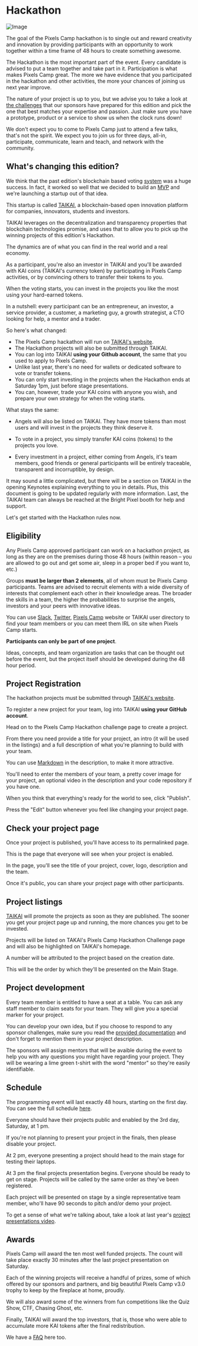 # Hackathon

![Image](https://raw.githubusercontent.com/PixelsCamp/docs/master/img/hackathon.png)

The goal of the Pixels Camp hackathon is to single out and reward creativity and innovation by providing participants with an opportunity to work together within a time frame of 48 hours to create something awesome.

The Hackathon is the most important part of the event. Every candidate is advised to put a team together and take part in it. Participation is what makes Pixels Camp great. The more we have evidence that you participated in the hackathon and other activities, the more your chances of joining us next year improve.

The nature of your project is up to you, but we advise you to take a look at [the challenges][1] that our sponsors have prepared for this edition and pick the one that best matches your expertise and passion. Just make sure you have a prototype, product or a service to show us when the clock runs down!

We don't expect you to come to Pixels Camp just to attend a few talks, that's not the spirit. We expect you to join us for three days, all-in, participate, communicate, learn and teach, and network with the community.

## What's changing this edition?

We think that the past edition's blockchain based voting [system][13] was a huge success. In fact, it worked so well that we decided to build an [MVP][14] and we're launching a startup out of that idea.

This startup is called [TAIKAI][0], a blockchain-based open innovation platform for companies, innovators, students and investors.

TAIKAI leverages on the decentralization and transparency properties that blockchain technologies promise, and uses that to allow you to pick up the winning projects of this edition's Hackathon.

The dynamics are of what you can find in the real world and a real economy.

As a participant, you're also an investor in TAIKAI and you'll be awarded with KAI coins (TAIKAI's currency token) by participating in Pixels Camp activities, or by convincing others to transfer their tokens to you.

When the voting starts, you can invest in the projects you like the most using your hard-earned tokens.

In a nutshell: every participant can be an entrepreneur, an investor, a service provider, a customer, a marketing guy, a growth strategist, a CTO looking for help, a mentor and a trader.

So here's what changed:

* The Pixels Camp hackathon will run on [TAIKAI's website][0].
* The Hackathon projects will also be submitted through TAIKAI.
* You can log into TAIKAI __using your Github account__, the same that you used to apply to Pixels Camp.
* Unlike last year, there's no need for wallets or dedicated software to vote or transfer tokens.
* You can only start investing in the projects when the Hackathon ends at Saturday 1pm, just before stage presentations.
* You can, however, trade your KAI coins with anyone you wish, and prepare your own strategy for when the voting starts.

What stays the same:

* Angels will also be listed on TAIKAI. They have more tokens than most users and will invest in the projects they think deserve it.

* To vote in a project, you simply transfer KAI coins (tokens) to the projects you love.

* Every investment in a project, either coming from Angels, it's team members, good friends or general participants will be entirely traceable, transparent and incorruptible, by design.

It may sound a little complicated, but there will be a section on TAIKAI in the opening Keynotes explaining everything to you in details. Plus, this document is going to be updated regularly with more information. Last, the TAIKAI team can always be reached at the Bright Pixel booth for help and support.

Let's get started with the Hackathon rules now.

## Eligibility

Any Pixels Camp approved participant can work on a hackathon project, as long as they are on the premises during those 48 hours (within reason – you are allowed to go out and get some air, sleep in a proper bed if you want to, etc.)

Groups __must be larger than 2 elements__, all of whom must be Pixels Camp participants. Teams are advised to recruit elements with a wide diversity of interests that complement each other in their knowledge areas. The broader the skills in a team, the higher the probabilities to surprise the angels, investors and your peers with innovative ideas.

You can use [Slack][2], [Twitter][3], [Pixels Camp][4] website or TAIKAI user directory to find your team members or you can meet them IRL on site when Pixels Camp starts.

__Participants can only be part of one project__.

Ideas, concepts, and team organization are tasks that can be thought out before the event, but the project itself should be developed during the 48 hour period.

## Project Registration

The hackathon projects must be submitted through [TAIKAI's website][0].

To register a new project for your team, log into TAIKAI __using your GitHub account__.

Head on to the Pixels Camp Hackathon challenge page to create a project.

From there you need provide a title for your project, an intro (it will be used in the listings) and a full description of what you're planning to build with your team.

<!--
INSERT_PROJECT_CREATION_SCREENSHOT_HERE
-->

You can use [Markdown][7] in the description, to make it more attractive.

You'll need to enter the members of your team, a pretty cover image for your project, an optional video in the description and your code repository if you have one.

When you think that everything's ready for the world to see, click "Publish".

<!--
INSERT_PROJECT_PUBLISH_SCREENSHOT_HERE
-->

Press the "Edit" button whenever you feel like changing your project page.

<!--
INSERT_PROJECT_EDIT_SCREENSHOT_HERE
-->

## Check your project page

Once your project is published, you'll have access to its permalinked page.

This is the page that everyone will see when your project is enabled.

<!--
It deliberately tries to imitate a Kickstarter campaign because that's precisely what you'll be 
doing during the 48-hour hackathon: campaigning for your project to win, until the very last 
projects presentation session.
-->

In the page, you'll see the title of your project, cover, logo, description and the team.

<!--
INSERT_PROJECT_PAGE_SCREENSHOT_HERE
-->

Once it's public, you can share your project page with other participants.

## Project listings

[TAIKAI][0] will promote the projects as soon as they are published.
The sooner you get your project page up and running, the more chances you get to be invested.

Projects will be listed on TAKAI's Pixels Camp Hackathon Challenge page and will also be highlighted on TAIKAI's homepage.

A number will be attributed to the project based on the creation date.

This will be the order by which they'll be presented on the Main Stage.

<!--
INSERT_TAIKAI_PROJECTS_LISTING_SCREENSHOT
-->

## Project development

Every team member is entitled to have a seat at a table. You can ask any staff member to claim seats for your team. They will give you a special marker for your project.

You can develop your own idea, but if you choose to respond to any sponsor challenges, make sure you read the [provided documentation][1] and don't forget to mention them in your project description.

The sponsors will assign mentors that will be avaible during the event to help you with any questions you might have regarding your project. They will be wearing a lime green t-shirt with the word "mentor" so they're easily identifiable.

## Schedule

The programming event will last exactly 48 hours, starting on the first day. You can see the full schedule [here](https://pixels.camp/schedule/).

Everyone should have their projects public and enabled by the 3rd day, Saturday, at 1 pm.

If you're not planning to present your project in the finals, then please disable your project.

At 2 pm, everyone presenting a project should head to the main stage for testing their laptops.

At 3 pm the final projects presentation begins. Everyone should be ready to get on stage. Projects will be called by the same order as they've been registered.

Each project will be presented on stage by a single representative team member, who'll have 90 seconds to pitch and/or demo your project.

To get a sense of what we're talking about, take a look at last year's [project presentations video][10].

## Awards

Pixels Camp will award the ten most well funded projects. The count will take place exactly 30 minutes after the last project presentation on Saturday.

Each of the winning projects will receive a handful of prizes, some of which offered by our sponsors and partners, and big beautiful Pixels Camp v3.0 trophy to keep by the fireplace at home, proudly.

We will also award some of the winners from fun competitions like the Quiz Show, CTF, Chasing Ghost, etc.

Finally, TAIKAI will award the top investors, that is, those who were able to accumulate more KAI tokens after the final redistribution.

We have a [FAQ][12] here too.

[0]: https://taikai.network/
[1]: https://blog.pixels.camp/partners
[2]: https://github.com/PixelsCamp/docs/blob/master/SLACK.md
[3]: https://twitter.com/pixelscamp
[4]: https://pixels.camp/
[7]: https://guides.github.com/features/mastering-markdown/
[10]: https://youtu.be/yDHg3st_IEk?t=669
[12]: https://github.com/PixelsCamp/docs/blob/master/FAQ.md
[13]: https://github.com/PixelsCamp/docs/blob/f65f092d28891d1dca0ef85775cb53a014a663ba/HACKATHON.md
[14]: https://en.wikipedia.org/wiki/Minimum_viable_product